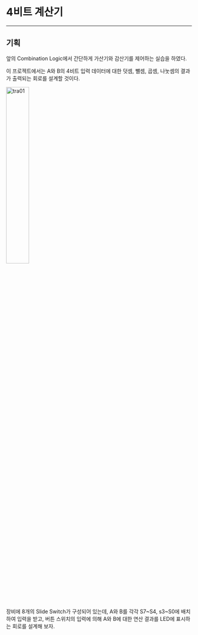 # 4비트 계산기
---

## 기획

앞의 Combination Logic에서 간단하게 가산기와 감산기를 제어하는 실습을 하였다. 

이 프로젝트에서는 A와 B의 4비트 입력 데이터에 대한 덧셈, 뺄셈, 곱셈, 나눗셈의 결과가 출력되는 회로를 설계할 것이다. 

<img src="./pds/tra01.png" alt="tra01" style="width: 35%;"><br>

<BR>

장비에 8개의 Slide Switch가 구성되어 있는데, A와 B를 각각 S7~S4, s3~S0에 배치하여 입력을 받고, 버튼 스위치의 입력에 의해 A와 B에 대한 연산 결과를 LED에 표시하는 회로를 설계해 보자. 

<BR>



